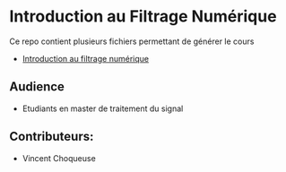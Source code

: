 # Introduction au Filtrage Numérique

Ce repo contient plusieurs fichiers permettant de générer le cours 

* [Introduction au filtrage numérique](https://github.com/vincentchoqueuse/Introduction-au-Filtrage-Num-rique/blob/master/filtrage.pdf)

## Audience

* Etudiants en master de traitement du signal


## Contributeurs:

* Vincent Choqueuse

